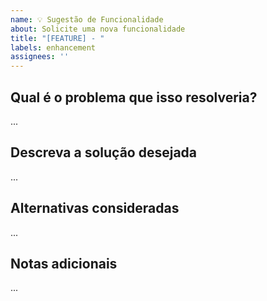 ```yaml
---
name: 💡 Sugestão de Funcionalidade
about: Solicite uma nova funcionalidade
title: "[FEATURE] - "
labels: enhancement
assignees: ''
---
```



## Qual é o problema que isso resolveria?
...

## Descreva a solução desejada
...

## Alternativas consideradas
...

## Notas adicionais
...
